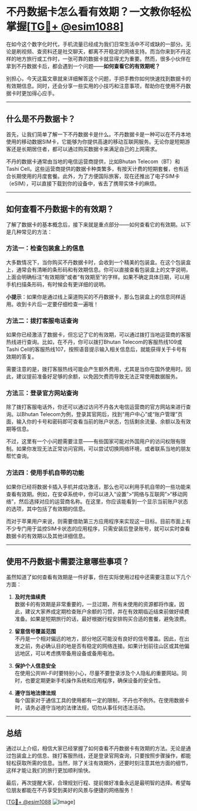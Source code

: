 # 不丹数据卡怎么看有效期？一文教你轻松掌握[[TG💪+ @esim1088](https://t.me/s/esim1088)]

在如今这个数字化时代，手机流量已经成为我们日常生活中不可或缺的一部分。无论是刷视频、查资料还是社交聊天，都离不开稳定的网络支持。而当你来到不丹这样的地方旅行或工作时，一张可靠的数据卡就显得尤为重要。然而，很多小伙伴在拿到不丹数据卡后，都会遇到一个问题——**如何查看它的有效期呢？**

别担心，今天这篇文章就来详细解答这个问题，手把手教你如何快速找到数据卡的有效期信息。同时，还会分享一些实用的小技巧和注意事项，帮助你在使用不丹数据卡时更加得心应手。

---

## 什么是不丹数据卡？

首先，让我们简单了解一下不丹数据卡是什么。不丹数据卡是一种可以在不丹本地使用的移动数据SIM卡，它能够为你提供高速的移动互联网服务。无论你是短期游客还是长期居住者，都可以通过购买数据卡来满足自己的上网需求。

不丹的数据卡通常由当地的电信运营商提供，比如Bhutan Telecom（BT）和Tashi Cell。这些运营商提供的数据卡种类繁多，有按天计费的短期套餐，也有适合长期使用的月度套餐。此外，为了方便国际旅客，现在还推出了电子SIM卡（eSIM），可以直接下载到你的设备中，省去了携带实体卡的麻烦。

---

## 如何查看不丹数据卡的有效期？

了解了数据卡的基本概念后，接下来就是重点部分——如何查看它的有效期。以下是几种常见的方法：

### 方法一：检查包装盒上的信息

大多数情况下，当你购买不丹数据卡时，会收到一个精美的包装盒。在这个包装盒上，通常会有清晰的条形码和有效期信息。你可以直接查看包装盒上的文字说明，上面会明确标注“有效期限”或者“有效期至”的字样。如果不确定具体日期，可以用手机扫描条形码，有时候会有更详细的说明。

**小提示**：如果你是通过线上渠道购买的不丹数据卡，那么包装盒上的信息同样适用。收到卡片后一定要仔细检查一遍哦！

### 方法二：拨打客服电话查询

如果你已经激活了数据卡，但忘记了它的有效期，可以通过拨打当地运营商的客服热线进行查询。比如，在不丹，你可以拨打Bhutan Telecom的客服热线109或Tashi Cell的客服热线107，按照语音提示输入相关信息后，就能获得关于卡号有效期的答复。

需要注意的是，拨打客服热线可能会产生额外费用，尤其是当你在国外使用时。因此，建议提前准备好足够的余额，以免因欠费而导致无法正常使用数据服务。

### 方法三：登录官方网站查询

除了拨打客服电话外，你还可以通过访问不丹各大电信运营商的官方网站来进行查询。以Bhutan Telecom为例，登录其官网后，找到“用户中心”或“账户管理”页面，输入你的卡号和密码即可查看当前的账户状态，包括剩余流量、余额以及有效期等信息。

不过，这里有一个小问题需要注意——有些国家可能对外国用户的访问权限有限制。如果你发现无法正常访问官网，可以尝试切换网络环境，或者联系当地的朋友帮忙查询。

### 方法四：使用手机自带的功能

如果你已经将数据卡插入手机并成功激活，那么也可以利用手机自带的一些功能来查看有效期。例如，在安卓系统中，你可以进入“设置”>“网络与互联网”>“移动网络”，然后选择对应的运营商名称。在这里，你应该能看到一个显示当前账户状态的选项，其中包括了有效期的信息。

而对于苹果用户来说，则需要借助第三方应用程序来实现这一目标。目前市面上有不少专门用于监控SIM卡状态的应用程序，只需安装后登录账号，就可以实时查看数据卡的有效期以及其他详细信息。

---

## 使用不丹数据卡需要注意哪些事项？

虽然知道了如何查看有效期是一件好事，但在实际使用过程中还需要注意以下几个方面：

1. **及时充值续费**  
   数据卡的有效期是非常重要的，一旦过期，所有未使用的资源都将作废。因此，建议大家养成定期检查账户余额的习惯，并在有效期临近结束前做好续费准备。如果是短期旅行的话，最好根据行程安排购买合适的套餐，避免浪费。

2. **留意信号覆盖范围**  
   不丹是一个相对偏远的地方，部分地区可能没有良好的信号覆盖。因此，在出发之前，务必确认目的地是否有稳定的网络连接。如果计划前往山区或其他偏远地区，可以考虑携带备用设备或备用电池。

3. **保护个人信息安全**  
   在使用公共Wi-Fi时要特别小心，尽量不要登录涉及个人隐私的重要网站。同时，也要定期更新手机操作系统和应用程序，确保设备的安全性。

4. **遵守当地法律法规**  
   每个国家对于通信工具的使用都有一定的限制，不丹也不例外。在使用数据卡时，请务必遵守当地的法律法规，切勿从事任何违法活动。

---

## 总结

通过以上介绍，相信大家已经掌握了如何查看不丹数据卡有效期的方法。无论是通过包装盒上的信息、拨打客服热线，还是登录官网查询，只要按照步骤操作，都能轻松获取所需的信息。当然，除了关注有效期外，还要时刻注意其他方面的细节，这样才能让我们的旅行更加顺利愉快。

最后，再次提醒大家，合理规划行程、提前做好准备永远是最明智的选择。希望每位朋友都能在不丹享受到美好的风景与便捷的网络服务！

[[TG💪+ @esim1088](https://t.me/s/esim1088) ![Image](https://i.postimg.cc/4NQfJmqS/Snipaste-2025-05-13-00-14-12.png)]